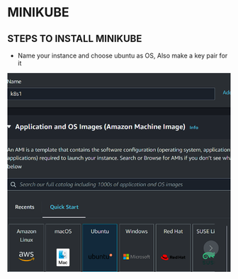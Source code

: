 # MINIKUBE

STEPS TO INSTALL MINIKUBE 
------------------------------------------------------------------------------------------------------------------------------------------------------------------------------------------------------------------------

-  Name your instance and choose ubuntu as OS, Also make a key pair for it

![image alt](https://github.com/Suhanjuneja/MINIKUBE1/blob/fd71dba98c5fad9a8b80574da3db6f737c2a8120/Screenshot%20(128).png)
